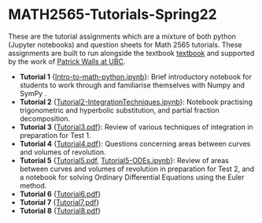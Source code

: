 # MATH2565-Tutorials-Spring22
These are the tutorial assignments which are a mixture of both python (Jupyter notebooks) and question sheets for Math 2565 tutorials. These assignments are built to run alongside the textbook [textbook](https://opentext.uleth.ca/apex-accelerated/part-calculus-II.html) and supported by the work of [Patrick Walls at UBC](https://personal.math.ubc.ca/~pwalls/math-python/).

- **Tutorial 1** {[Intro-to-math-python.ipynb](Intro-to-math-python.ipynb)}: Brief introductory notebook for students to work through and familiarise themselves with Numpy and SymPy .
- **Tutorial 2** {[Tutorial2-IntegrationTechniques.ipynb](Tutorial2-IntegrationTechniques.ipynb)}: Notebook practising trigonometric and hyperbolic substitution, and partial fraction decomposition.
- **Tutorial 3** {[Tutorial3.pdf](Tutorial3.pdf)}: Review of various techniques of integration in preparation for Test 1.
- **Tutorial 4** {[Tutorial4.pdf](Tutorial4.pdf)}: Questions concerning areas between curves and volumes of revolution.
- **Tutorial 5** {[Tutorial5.pdf](Tutorial5.pdf), [Tutorial5-ODEs.ipynb](Tutorial5-ODEs.ipynb)}: Review of areas between curves and volumes of revolution in preparation for Test 2, and a notebook for solving Ordinary Differential Equations using the Euler method.
- **Tutorial 6** {[Tutorial6.pdf](Tutorial6.pdf)}
- **Tutorial 7** {[Tutorial7.pdf](Tutorial7.pdf)}
- **Tutorial 8** {[Tutorial8.pdf](Tutorial8.pdf)}
